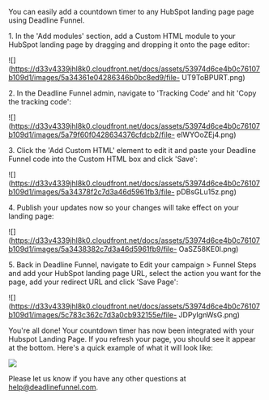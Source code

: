 You can easily add a countdown timer to any HubSpot landing page page using
Deadline Funnel.

1\.  In the 'Add modules' section, add a Custom HTML module to your HubSpot landing page by dragging and dropping it onto the page editor: 

![](https://d33v4339jhl8k0.cloudfront.net/docs/assets/53974d6ce4b0c76107b109d1/images/5a34361e04286346b0bc8ed9/file-
UT9ToBPURT.png)


2\. In the Deadline Funnel admin, navigate to 'Tracking Code' and hit 'Copy the tracking code': 

![](https://d33v4339jhl8k0.cloudfront.net/docs/assets/53974d6ce4b0c76107b109d1/images/5a79f60f0428634376cfdcb2/file-
elWYOoZEj4.png)


3\. Click the 'Add Custom HTML' element to edit it and paste your Deadline Funnel code into the Custom HTML box and click 'Save': 

![](https://d33v4339jhl8k0.cloudfront.net/docs/assets/53974d6ce4b0c76107b109d1/images/5a34378f2c7d3a46d5961fb3/file-
pDBsGLu15z.png)


4\. Publish your updates now so your changes will take effect on your landing page: 

![](https://d33v4339jhl8k0.cloudfront.net/docs/assets/53974d6ce4b0c76107b109d1/images/5a3438382c7d3a46d5961fb9/file-
OaSZ58KE0l.png)


5\. Back in Deadline Funnel, navigate to Edit your campaign > Funnel Steps and add your HubSpot landing page URL, select the action you want for the page, add your redirect URL and click 'Save Page': 

![](https://d33v4339jhl8k0.cloudfront.net/docs/assets/53974d6ce4b0c76107b109d1/images/5c783c362c7d3a0cb932155e/file-
JDPyIgnWsG.png)

You're all done! Your countdown timer has now been integrated with your
Hubspot Landing Page. If you refresh your page, you should see it appear at
the bottom. Here's a quick example of what it will look like:

![](https://d33v4339jhl8k0.cloudfront.net/docs/assets/53974d6ce4b0c76107b109d1/images/5c65c0a12c7d3a66e32e783a/file-r2622Bfum3.png)

Please let us know if you have any other questions at
[help@deadlinefunnel.com](mailto:mailto:help@deadlinefunnel.com).


